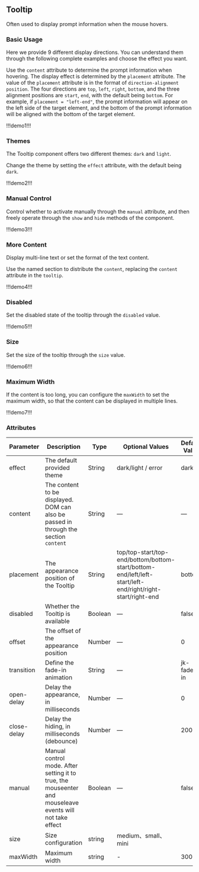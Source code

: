 ## Tooltip

Often used to display prompt information when the mouse hovers.

### Basic Usage

Here we provide 9 different display directions. You can understand them through the following complete examples and choose the effect you want.

Use the `content` attribute to determine the prompt information when hovering. The display effect is determined by the `placement` attribute. The value of the `placement` attribute is in the format of `direction-alignment position`. The four directions are `top`, `left`, `right`, `bottom`, and the three alignment positions are `start`, `end`, with the default being `bottom`. For example, if `placement = "left-end"`, the prompt information will appear on the left side of the target element, and the bottom of the prompt information will be aligned with the bottom of the target element.

!!!demo1!!!

### Themes

The Tooltip component offers two different themes: `dark` and `light`.

Change the theme by setting the `effect` attribute, with the default being `dark`.

!!!demo2!!!

### Manual Control

Control whether to activate manually through the `manual` attribute, and then freely operate through the `show` and `hide` methods of the component.

!!!demo3!!!

### More Content

Display multi-line text or set the format of the text content.

Use the named section to distribute the `content`, replacing the `content` attribute in the `tooltip`.

!!!demo4!!!

### Disabled

Set the disabled state of the tooltip through the `disabled` value.

!!!demo5!!!

### Size

Set the size of the tooltip through the `size` value.

!!!demo6!!!

### Maximum Width

If the content is too long, you can configure the `maxWidth` to set the maximum width, so that the content can be displayed in multiple lines.

!!!demo7!!!

### Attributes

| Parameter   | Description                                                                                              | Type    | Optional Values                                                                                           | Default Value |
| ----------- | -------------------------------------------------------------------------------------------------------- | ------- | --------------------------------------------------------------------------------------------------------- | ------------- |
| effect      | The default provided theme                                                                               | String  | dark/light / error                                                                                        | dark          |
| content     | The content to be displayed. DOM can also be passed in through the section `content`                     | String  | —                                                                                                         | —             |
| placement   | The appearance position of the Tooltip                                                                   | String  | top/top-start/top-end/bottom/bottom-start/bottom-end/left/left-start/left-end/right/right-start/right-end | bottom        |
| disabled    | Whether the Tooltip is available                                                                         | Boolean | —                                                                                                         | false         |
| offset      | The offset of the appearance position                                                                    | Number  | —                                                                                                         | 0             |
| transition  | Define the fade-in animation                                                                             | String  | —                                                                                                         | jk-fade-in    |
| open-delay  | Delay the appearance, in milliseconds                                                                    | Number  | —                                                                                                         | 0             |
| close-delay | Delay the hiding, in milliseconds (debounce)                                                             | Number  | —                                                                                                         | 200           |
| manual      | Manual control mode. After setting it to true, the mouseenter and mouseleave events will not take effect | Boolean | —                                                                                                         | false         |
| size        | Size configuration                                                                                       | string  | medium、small、mini                                                                                       |               |
| maxWidth    | Maximum width                                                                                            | string  | -                                                                                                         | 300px         |
